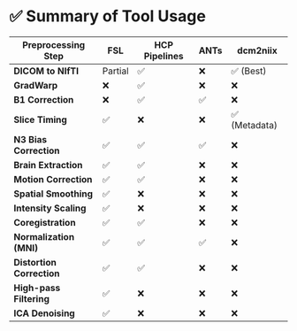 # ✅ Summary of Tool Usage

| Preprocessing Step       | FSL       | HCP Pipelines | ANTs     | dcm2niix         |
|--------------------------|-----------|--------------|----------|-------------------|
| **DICOM to NIfTI**       | Partial   | ✅           | ❌       | ✅ (Best)         |
| **GradWarp**             | ❌        | ✅           | ❌       | ❌                |
| **B1 Correction**         | ❌        | ✅           | ✅       | ❌                |
| **Slice Timing**          | ✅        | ❌           | ❌       | ✅ (Metadata)     |
| **N3 Bias Correction**    | ✅        | ✅           | ✅       | ❌                |
| **Brain Extraction**      | ✅        | ✅           | ❌       | ❌                |
| **Motion Correction**     | ✅        | ✅           | ❌       | ❌                |
| **Spatial Smoothing**     | ✅        | ❌           | ❌       | ❌                |
| **Intensity Scaling**     | ✅        | ❌           | ❌       | ❌                |
| **Coregistration**        | ✅        | ✅           | ❌       | ❌                |
| **Normalization (MNI)**   | ✅        | ✅           | ✅       | ❌                |
| **Distortion Correction** | ✅        | ✅           | ❌       | ❌                |
| **High-pass Filtering**   | ✅        | ❌           | ❌       | ❌                |
| **ICA Denoising**         | ✅        | ❌           | ❌       | ❌                |
